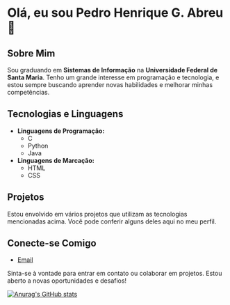 # Olá, eu sou Pedro Henrique G. Abreu 👋

## Sobre Mim
Sou graduando em **Sistemas de Informação** na **Universidade Federal de Santa Maria**. Tenho um grande interesse em programação e tecnologia, e estou sempre buscando aprender novas habilidades e melhorar minhas competências.

## Tecnologias e Linguagens
- **Linguagens de Programação:**
  - C
  - Python
  - Java
- **Linguagens de Marcação:**
  - HTML
  - CSS

## Projetos
Estou envolvido em vários projetos que utilizam as tecnologias mencionadas acima. Você pode conferir alguns deles aqui no meu perfil.

## Conecte-se Comigo
- [Email](mailto:pedroabreuiv@gmail.com)

Sinta-se à vontade para entrar em contato ou colaborar em projetos. Estou aberto a novas oportunidades e desafios!

[![Anurag's GitHub stats](https://github-readme-stats.vercel.app/api?username=pedrohgabreu)](https://github.com/pedrohgabreu/github-readme-stats)

